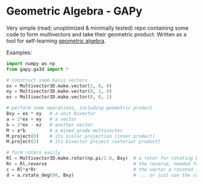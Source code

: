 # Geometric Algebra - GAPy

Very simple (read; unoptimized & minimally tested) repo containing some code to form multivectors and take their geometric product.
Written as a tool for self-learning [geometric algebra](https://en.wikipedia.org/wiki/Geometric_algebra).

Examples:

```python
import numpy as np
from gapy.ga3d import *

# construct some basis vectors
ex = Multivector3D.make.vector(1, 0, 0)
ey = Multivector3D.make.vector(0, 1, 0)
ez = Multivector3D.make.vector(0, 0, 1)

# perform some operations, including geometric product
Bxy = ex * ey   # a unit bivector
a = 2*ex + ey   # a vector
b = 3*ex - ez   # another vector
M = a*b         # a mixed grade multivector
M.project(0)    # its scalar projection (inner product)
M.project(2)    # its bivector project (exterior product)

# form rotors easily
Rl = Multivector3D.make.rotor(np.pi/2.0, Bxy)  # a rotor for rotating by 90 degrees in the xy plane
Rr = Rl.reverse                                # the reverse, needed for right multiplying
c = Rl*a*Rr                                    # the vector a rotated in the xy plane by 90 degrees
d = a.rotate_deg(90, Bxy)                      # ... or just use the convenience function
```